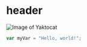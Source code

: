 # header
![Image of Yaktocat](https://octodex.github.com/images/yaktocat.png)
``` javascript
var myVar = "Hello, world!";
```
